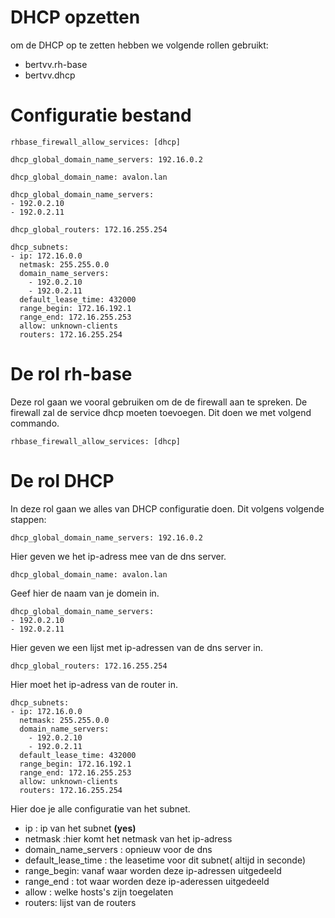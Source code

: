 # DHCP opzetten
om de DHCP op te zetten hebben we volgende rollen gebruikt:
- bertvv.rh-base
- bertvv.dhcp

# Configuratie bestand

```
rhbase_firewall_allow_services: [dhcp]

dhcp_global_domain_name_servers: 192.16.0.2

dhcp_global_domain_name: avalon.lan

dhcp_global_domain_name_servers:
- 192.0.2.10
- 192.0.2.11

dhcp_global_routers: 172.16.255.254

dhcp_subnets:
- ip: 172.16.0.0
  netmask: 255.255.0.0
  domain_name_servers:
    - 192.0.2.10
    - 192.0.2.11
  default_lease_time: 432000
  range_begin: 172.16.192.1
  range_end: 172.16.255.253
  allow: unknown-clients
  routers: 172.16.255.254
```
# De rol rh-base
Deze rol gaan we vooral gebruiken  om de de firewall aan te spreken. De firewall zal de service dhcp moeten toevoegen. Dit doen we met volgend commando.
```
rhbase_firewall_allow_services: [dhcp]
```

# De rol DHCP
In deze rol gaan we alles van DHCP configuratie doen.
Dit volgens volgende stappen:
```
dhcp_global_domain_name_servers: 192.16.0.2
```
Hier geven we het ip-adress mee van de dns server.  
```
dhcp_global_domain_name: avalon.lan
```
Geef hier de naam van je domein in.  
```
dhcp_global_domain_name_servers:
- 192.0.2.10
- 192.0.2.11
```
Hier geven we een lijst met ip-adressen van de dns server in.
```
dhcp_global_routers: 172.16.255.254
```
Hier moet het ip-adress van de router in.
```
dhcp_subnets:
- ip: 172.16.0.0
  netmask: 255.255.0.0
  domain_name_servers:
    - 192.0.2.10
    - 192.0.2.11
  default_lease_time: 432000
  range_begin: 172.16.192.1
  range_end: 172.16.255.253
  allow: unknown-clients
  routers: 172.16.255.254
```

Hier doe je alle configuratie van het subnet.
- ip : ip van het subnet **(yes)**
- netmask :hier komt het netmask van het ip-adress 
- domain_name_servers : opnieuw voor de dns
- default_lease_time : the leasetime voor dit subnet( altijd in seconde)
- range_begin: vanaf waar worden deze ip-adressen uitgedeeld
- range_end : tot waar worden deze ip-aderessen uitgedeeld
- allow : welke hosts's zijn toegelaten
- routers: lijst van de routers
